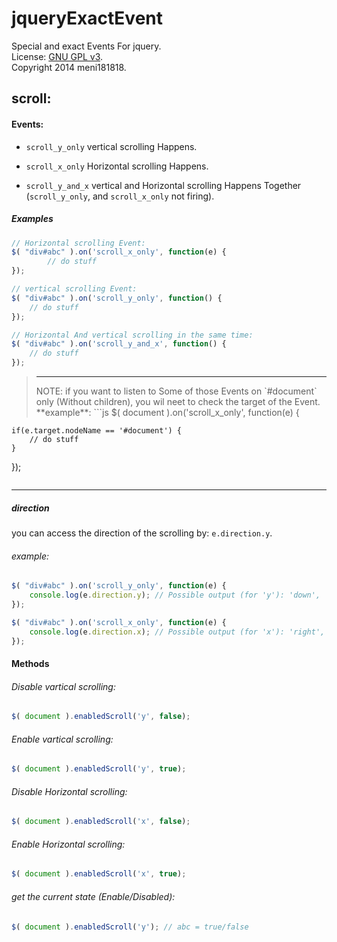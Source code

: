 jqueryExactEvent
================

Special and exact Events For jquery.
<br />License: [GNU GPL v3](https://github.com/meni181818-JS/jqueryExactEvent/blob/master/LICENSE).
<br />Copyright 2014 meni181818.


scroll:
-------
#### Events: ####
- `scroll_y_only` vertical scrolling Happens.

- `scroll_x_only` Horizontal scrolling Happens.

- `scroll_y_and_x` vertical and Horizontal scrolling Happens Together (`scroll_y_only`, and `scroll_x_only` not firing).

##### Examples #####
```javascript
// Horizontal scrolling Event:
$( "div#abc" ).on('scroll_x_only', function(e) {
        // do stuff
});

// vertical scrolling Event:
$( "div#abc" ).on('scroll_y_only', function() {
    // do stuff
});

// Horizontal And vertical scrolling in the same time:
$( "div#abc" ).on('scroll_y_and_x', function() {
    // do stuff
});
```

> <hr />
> NOTE: if you want to listen to Some of those Events on `#document` only (Without children), you wil neet to check the target of the Event. **example**:
> ```js
> $( document ).on('scroll_x_only', function(e) {
    if(e.target.nodeName == '#document') {
        // do stuff
    }
});
> ```
<hr />

##### direction #####
you can access the direction of the scrolling by: `e.direction.y`.
###### example: ######
```javascript
$( "div#abc" ).on('scroll_y_only', function(e) {
    console.log(e.direction.y); // Possible output (for 'y'): 'down', 'up'
});

$( "div#abc" ).on('scroll_x_only', function(e) {
    console.log(e.direction.x); // Possible output (for 'x'): 'right', 'left'
});
```
#### Methods ####
###### Disable vartical scrolling: ######
```javascript
$( document ).enabledScroll('y', false);
```
###### Enable vartical scrolling: ######
```javascript
$( document ).enabledScroll('y', true);
```
###### Disable Horizontal scrolling: ######
```javascript
$( document ).enabledScroll('x', false);
```
###### Enable Horizontal scrolling: ######
```javascript
$( document ).enabledScroll('x', true);
```
###### get the current state (Enable/Disabled): ######
```javascript
$( document ).enabledScroll('y'); // abc = true/false
```
